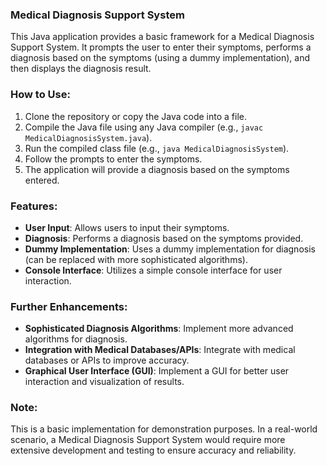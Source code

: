 ### Medical Diagnosis Support System

This Java application provides a basic framework for a Medical Diagnosis Support System. It prompts the user to enter their symptoms, performs a diagnosis based on the symptoms (using a dummy implementation), and then displays the diagnosis result.

### How to Use:

1. Clone the repository or copy the Java code into a file.
2. Compile the Java file using any Java compiler (e.g., `javac MedicalDiagnosisSystem.java`).
3. Run the compiled class file (e.g., `java MedicalDiagnosisSystem`).
4. Follow the prompts to enter the symptoms.
5. The application will provide a diagnosis based on the symptoms entered.

### Features:

- **User Input**: Allows users to input their symptoms.
- **Diagnosis**: Performs a diagnosis based on the symptoms provided.
- **Dummy Implementation**: Uses a dummy implementation for diagnosis (can be replaced with more sophisticated algorithms).
- **Console Interface**: Utilizes a simple console interface for user interaction.

### Further Enhancements:

- **Sophisticated Diagnosis Algorithms**: Implement more advanced algorithms for diagnosis.
- **Integration with Medical Databases/APIs**: Integrate with medical databases or APIs to improve accuracy.
- **Graphical User Interface (GUI)**: Implement a GUI for better user interaction and visualization of results.

### Note:

This is a basic implementation for demonstration purposes. In a real-world scenario, a Medical Diagnosis Support System would require more extensive development and testing to ensure accuracy and reliability.
